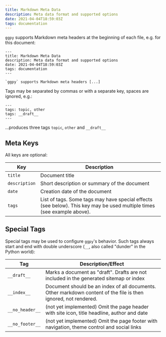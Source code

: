 ```yaml
---
title: Markdown Meta Data
description: Meta data format and supported options
date: 2021-04-04T18:59:03Z
tags: documentation
---
```


`ggpy` supports Markdown meta headers at the beginning of each file, e.g. for this document:

```
---
title: Markdown Meta Data
description: Meta data format and supported options
date: 2021-04-04T18:59:03Z
tags: documentation
---

`ggpy` supports Markdown meta headers [...]
```

Tags may be separated by commas or with a separate key, spaces are ignored, e.g.:

```
---
tags: topic, other
tags: __draft__
---
```

...produces three tags `topic`, `other` and `__draft__`

## Meta Keys

All keys are optional:

| Key | Description |
|-----|-------------|
| `title` | Document title |
| `description` | Short description or summary of the document |
| `date` | Creation date of the document |
| `tags` | List of tags. Some tags may have special effects (see below). This key may be used multiple times (see example above). |

## Special Tags

Special tags may be used to configure `ggpy`'s behavior. Such tags always start and end with double underscore (`__`, also called "dunder" in the Python world):

| Tag | Description/Effect |
|-----|--------------------|
| `__draft__` | Marks a document as "draft". Drafts are not included in the generated sitemap or index |
| `__index__` | Document should be an index of all documents. Other markdown content of the file is then ignored, not rendered. |
| `__no_header__` | (not yet implemented) Omit the page header with site icon, title headline, author and date |
| `__no_footer__` | (not yet implemented) Omit the page footer with navigation, theme control and social links |
